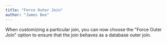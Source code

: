 ```yaml
---
title: "Force Outer Join"
author: "James Boe"
---
```

When customizing a particular join, you can now choose the "Force Outer Join" option to ensure that the join behaves as a database outer join.<!--more-->